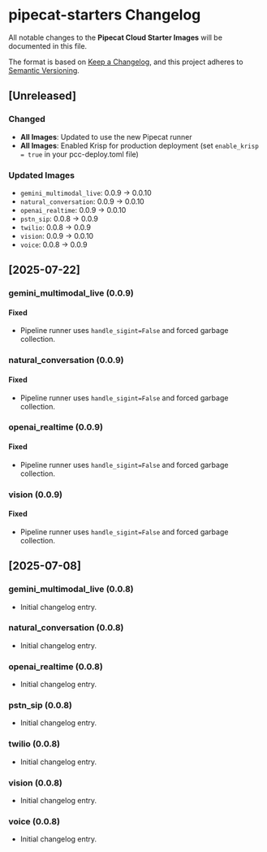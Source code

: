# pipecat-starters Changelog

All notable changes to the **Pipecat Cloud Starter Images** will be documented in this file.

The format is based on [Keep a Changelog](https://keepachangelog.com/en/1.0.0/),
and this project adheres to [Semantic Versioning](https://semver.org/spec/v2.0.0.html).

## [Unreleased]

### Changed

- **All Images**: Updated to use the new Pipecat runner
- **All Images**: Enabled Krisp for production deployment (set `enable_krisp = true` in your pcc-deploy.toml file)

### Updated Images

- `gemini_multimodal_live`: 0.0.9 → 0.0.10
- `natural_conversation`: 0.0.9 → 0.0.10
- `openai_realtime`: 0.0.9 → 0.0.10
- `pstn_sip`: 0.0.8 → 0.0.9
- `twilio`: 0.0.8 → 0.0.9
- `vision`: 0.0.9 → 0.0.10
- `voice`: 0.0.8 → 0.0.9

## [2025-07-22]

### gemini_multimodal_live (0.0.9)

#### Fixed

- Pipeline runner uses `handle_sigint=False` and forced garbage collection.

### natural_conversation (0.0.9)

#### Fixed

- Pipeline runner uses `handle_sigint=False` and forced garbage collection.

### openai_realtime (0.0.9)

#### Fixed

- Pipeline runner uses `handle_sigint=False` and forced garbage collection.

### vision (0.0.9)

#### Fixed

- Pipeline runner uses `handle_sigint=False` and forced garbage collection.

## [2025-07-08]

### gemini_multimodal_live (0.0.8)

- Initial changelog entry.

### natural_conversation (0.0.8)

- Initial changelog entry.

### openai_realtime (0.0.8)

- Initial changelog entry.

### pstn_sip (0.0.8)

- Initial changelog entry.

### twilio (0.0.8)

- Initial changelog entry.

### vision (0.0.8)

- Initial changelog entry.

### voice (0.0.8)

- Initial changelog entry.
